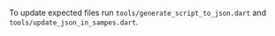 To update expected files run `tools/generate_script_to_json.dart` and `tools/update_json_in_sampes.dart`.